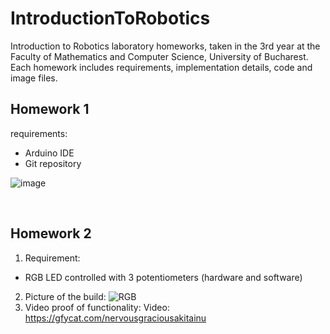 # IntroductionToRobotics
Introduction to Robotics laboratory homeworks, taken in the 3rd year at the Faculty of Mathematics and Computer Science, University of Bucharest. Each homework includes requirements, implementation details, code and image files.

## Homework 1
requirements:
- Arduino IDE
- Git repository

![image](https://user-images.githubusercontent.com/61291904/138046528-0145df05-f193-4c42-94cc-e06b6c6a5578.png)

<br />

## Homework 2
1. Requirement:
- RGB LED controlled with 3 potentiometers (hardware and software)
2. Picture of the build:
![RGB](https://user-images.githubusercontent.com/61291904/138946361-9f926bf9-748b-4615-a74e-7a29adce973b.jpeg)
3. Video proof of functionality: 
Video: https://gfycat.com/nervousgraciousakitainu
